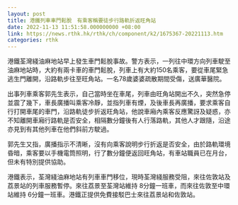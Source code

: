 ```yaml
---
layout: post
title: 港鐵列車車門鬆脫　有乘客稱要徒步行路軌折返旺角站
date: 2022-11-13 11:51:58.000000000 +08:00
link: https://news.rthk.hk/rthk/ch/component/k2/1675367-20221113.htm
categories: rthk
---
```


港鐵荃灣綫油麻地站早上發生車門鬆脫事故。警方表示，一列往中環方向列車駛至油麻地站時，大約有兩卡車的車門鬆脫，列車上有大約150名乘客，要從車尾緊急逃生門離開，沿路軌步往至旺角站。一名78歲婆婆疏散期間受傷，送廣華醫院。

出事列車乘客郭先生表示，自己當時坐在車尾，列車由旺角站開出不久，突然急停並震了幾下，車長廣播叫乘客冷靜，並指列車有煙，及後車長再廣播，要求乘客自行打開車尾的車門，沿路軌徒步折返旺角站，他說車廂內乘客反應驚訝及疑惑，亦不知離開車廂行路軌是否安全，相隔數分鐘後有人行落路軌，其他人才跟隨，沿途亦見到有其他列車在他們斜前方駛過。

郭先生又指，廣播指示不清晰，沒有向乘客說明步行折返是否安全，由於路軌環境昏暗，乘客要以手機電筒照明，行了數分鐘便返回旺角站，有車站職員已在月台，但未有特別提供協助。

港鐵表示，荃灣綫油麻地站有列車車門移位，現時荃灣綫服務受阻，來往佐敦站及荔景站的列車服務暫停。來往荔景至荃灣站維持 8分鐘一班車，而來往佐敦至中環站維持 6分鐘一班車。港鐵正提供免費接駁巴士來往荔景站和佐敦站。
